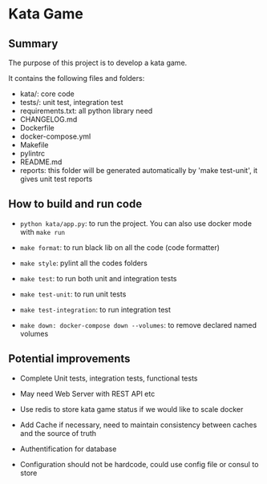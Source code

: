 # Kata Game

## Summary

The purpose of this project is to develop a kata game.

It contains the following files and folders:
* kata/: core code
* tests/:  unit test, integration test
* requirements.txt: all python library need
* CHANGELOG.md
* Dockerfile
* docker-compose.yml
* Makefile
* pylintrc
* README.md
* reports: this folder will be generated automatically by 'make test-unit', it gives unit test reports


## How to build and run code

* `python kata/app.py`: to run the project. You can also use docker mode with `make run`

* `make format`: to run black lib on all the code (code formatter)

* `make style`: pylint all the codes folders

* `make test`: to run both unit and integration tests

* `make test-unit`: to run unit tests

* `make test-integration`: to run integration test

* `make down: docker-compose down --volumes`: to remove declared named volumes

## Potential improvements

* Complete Unit tests, integration tests, functional tests

* May need Web Server with REST API etc

* Use redis to store kata game status if we would like to scale docker

* Add Cache if necessary, need to maintain consistency between caches and the source of truth

* Authentification for database

* Configuration should not be hardcode, could use config file or consul to store
